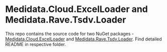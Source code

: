 # Medidata.Cloud.ExcelLoader and Medidata.Rave.Tsdv.Loader
This repo contains the source code for two NuGet packages - [Medidata.Cloud.ExcelLoader](Medidata.Cloud.ExcelLoader/README.md) and [Medidata.Rave.Tsdv.Loader](Medidata.Rave.Tsdv.Loader/README.md). Find detailed README in respective folder.
